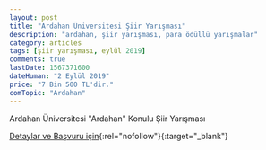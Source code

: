 ```yaml
---
layout: post
title: "Ardahan Üniversitesi Şiir Yarışması"
description: "ardahan, şiir yarışması, para ödüllü yarışmalar"
category: articles
tags: [şiir yarışması, eylül 2019]
comments: true
lastDate: 1567371600
dateHuman: "2 Eylül 2019"
price: "7 Bin 500 TL'dir."
comTopic: "Ardahan"
---
```


Ardahan Üniversitesi "Ardahan" Konulu Şiir Yarışması

[Detaylar ve Başvuru için](http://www.ebyu.edu.tr/tr/siir-yarismasi/?utm_source=edebiyatyarismalari.com&utm_medium=affiliate){:rel="nofollow"}{:target="_blank"}